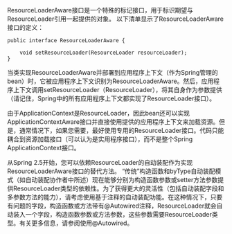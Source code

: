 ResourceLoaderAware接口是一个特殊的标记接口，用于标识期望与ResourceLoader引用一起提供的对象。 以下清单显示了ResourceLoaderAware接口的定义：

	public interface ResourceLoaderAware {
	
	    void setResourceLoader(ResourceLoader resourceLoader);
	}

当类实现ResourceLoaderAware并部署到应用程序上下文（作为Spring管理的bean）时，它被应用程序上下文识别为ResourceLoaderAware。然后，应用程序上下文调用setResourceLoader（ResourceLoader），将其自身作为参数提供（请记住，Spring中的所有应用程序上下文都实现了ResourceLoader接口）。

由于ApplicationContext是ResourceLoader，因此bean还可以实现ApplicationContextAware接口并直接使用提供的应用程序上下文来加载资源。但是，通常情况下，如果您需要，最好使用专用的ResourceLoader接口。代码只能耦合到资源加载接口（可以认为是实用程序接口），而不是整个Spring ApplicationContext接口。

从Spring 2.5开始，您可以依赖ResourceLoader的自动装配作为实现ResourceLoaderAware接口的替代方法。 “传统”构造函数和byType自动装配模式（如自动装配协作者中所述）现在能够分别为构造函数参数或setter方法参数提供ResourceLoader类型的依赖性。为了获得更大的灵活性（包括自动装配字段和多参数方法的能力），请考虑使用基于注释的自动装配功能。在这种情况下，只要有问题的字段，构造函数或方法带有@Autowired注释，ResourceLoader就会自动装入一个字段，构造函数参数或方法参数，这些参数需要ResourceLoader类型。有关更多信息，请参阅使用@Autowired。